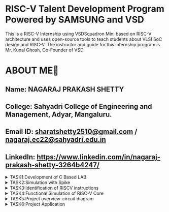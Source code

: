 # RISC-V Talent Development Program Powered by SAMSUNG and VSD
This is a RISC-V Internship using VSDSquadron Mini based  on RISC-V architecture and uses open-source tools to teach students about VLSI SoC design and RISC-V. The instructor and guide for this internship program is Mr. Kunal Ghosh, Co-Founder of VSD.

# ABOUT ME🚀
Name: NAGARAJ PRAKASH SHETTY
-
College: Sahyadri College of Engineering and Management, Adyar, Mangaluru.
-
Email ID: sharatshetty2510@gmail.com / nagaraj.ec22@sahyadri.edu.in
-
LinkedIn: https://www.linkedin.com/in/nagaraj-prakash-shetty-3264b4247/
-
<details>
<summary>TASK1:Development of C Based LAB</summary>
<img 
src="https://github.com/user-attachments/assets/dea48677-2dc9-480e-a22c-50e92683ba22" alt="Task Icon"/>
  <img
src="https://github.com/user-attachments/assets/96216554-d5e8-486f-a3db-1f23befaa070" alt="Task Icon"/>
<img
src="https://github.com/user-attachments/assets/d771f6dd-07e0-4f3a-bb16-5980613bccaa" alt="Task Icon"/>
<img
src="https://github.com/user-attachments/assets/fef6562c-a3a0-4055-948d-2adb860c053e" alt="Task Icon"/>
  <img
src="https://github.com/user-attachments/assets/2355abed-78e1-44e9-ba6d-f14899c60142" alt="Task Icon"/>
  <img
src="https://github.com/user-attachments/assets/0b18ba5d-c4c7-4be9-97a9-cc67e913bcab" alt="Task Icon"/>
</details>
<details>
<summary>TASK2:Simulation with Spike</summary>
<img 
src="https://github.com/user-attachments/assets/3d4b94d7-228a-4194-bdac-4de226cb30d4" alt="Task Icon"/>
  <img
src="https://github.com/user-attachments/assets/ca35703a-e970-4f79-8563-3136212948a3" alt="Task Icon"/>
<img
src="https://github.com/user-attachments/assets/c932e8ef-bf9a-474b-a709-53bfc0aeee55" alt="Task Icon"/>
<img
src="https://github.com/user-attachments/assets/6e18d0c5-f06c-4410-b013-d62eafa4aceb" alt="Task Icon"/>
</details>

<details>
<summary>TASK3:Identification of RISCV instructions</summary>
  <img
src="https://github.com/user-attachments/assets/e82da314-af58-47fb-b68a-eb1a51822319" alt="Task Icon"/>
<summary>1. addi sp, sp, -32</summary>

Opcode(ADDI): 0010011  
Immediate: -32 = 11111111111111100000 (12 bits)  
Registers: sp(rd) = 00010, sp(rs1) = 00010  

| imm[11:0]       | rs1    | funct3 | rd    | opcode  |
|------------------|--------|--------|-------|---------|
| 111111100000     | 00010  | 000    | 00010 | 0010011 |

---
<summary>2. sd ra, 24(sp)</summary>

Opcode(SD): 0100111  
Immediate: 24 (split into two parts: imm[11:5] and imm[4:0])  
Registers: rs1 = sp = 00010, rs2 = ra = 00001  

| imm[11:5] | rs2   | rs1   | funct3 | imm[4:0] | opcode  |
|-----------|-------|-------|--------|----------|---------|
| 0000000   | 00001 | 00010  | 011    | 11000    | 0100111 |

---

<summary>3. jal ra, 10448</summary>

Opcode(JAL): 1101111  
Immediate: 10448  
Register (rd): ra = 00001  

| imm[20] | imm[10:1] | imm[11] | imm[19:12] | rd    | opcode  |
|---------|-----------|---------|------------|-------|---------|
|   0    | 0010100000 |    0    | 10100000   | 00001 | 1101111 |

---

<summary>4. ld ra, 24(sp)</summary>

Opcode(LD): 0000011  
Immediate: 24  
Registers: rd = ra = 00001, rs1 = sp = 00010  

| imm[11:0]      | rs1   | funct3 | rd    | opcode  |
|-----------------|-------|--------|-------|---------|
| 000000011000    | 00010 | 011    | 00001 | 0000011 |

---

<summary>5. lw a1, 8(sp)</summary>

Opcode(LW): 0000011  
Immediate: 8  
Registers: rd = a1 = 01011, rs1 = sp = 00010  

| imm[11:0]      | rs1   | funct3 | rd    | opcode  |
|-----------------|-------|--------|-------|---------|
| 000000001000    | 00010 | 010    | 01011 | 0000011 |

---

<summary>6. li a0, 0</summary>

Opcode(ADDI): 0010011  
Immediate: 0  
Registers: rd = a0 = 01010, rs1 = x0 = 00000  

| imm[11:0]     | rs1   | funct3 | rd    | opcode  |
|---------------|-------|--------|-------|---------|
| 000000000000  | 00000 | 000    | 01010 | 0010011 |

---

<summary>7. jalr x0, 0(ra)</summary>

| imm[11:0]     | rs1   | funct3 | rd    | opcode  |
|---------------|-------|--------|-------|---------|
| 000000000000  | 00001 | 000    | 00000 | 1100111 |

---

<summary>8. addi a0, a0, -920</summary>

Opcode(ADDI): 0010011  
Registers: rd = a0 = 01010, rs1 = a0 = 01010  
Immediate: -920 = 110001101000 (sign-extended 12-bit value)  

| imm[11:0]     | rs1   | funct3 | rd    | opcode  |
|---------------|-------|--------|-------|---------|
| 110001101000  | 01010 | 000    | 01010 | 0010011 |

---

<summary>9. sd s0, 16(sp)</summary>

Opcode(SD): 0100111  
Registers: rs1 = sp = 00010, rs2 = s0 = 01000  
Immediate: 16 (split into imm[11:5] and imm[4:0])  
imm[11:5] = 0000000, imm[4:0] = 10000  

| imm[11:5]     | rs2   | rs1   | funct3 | imm[4:0] | opcode  |
|---------------|-------|-------|--------|----------|---------|
| 0000001       | 01000 | 00010 | 011    | 10000    | 0100111 |

---

<summary>10. lw a5, 12(sp)</summary>

Opcode(LW): 0000011  
Registers: rd = a5 = 01000, rs1 = sp = 00010  
Immediate: 12 = 000000001100  

| imm[11:0]     | rs1   | funct3 | rd    | opcode  |
|---------------|-------|--------|-------|---------|
| 000000001100  | 00010 | 010    | 01000 | 0000011 |

---

<summary>11. add a1, a1, a5</summary>
Opcode: 0110011

| funct7   | rs2   | rs1   | funct3 | rd    | opcode  |
|----------|-------|-------|--------|-------|---------|
| 0000000  | 01000 | 01011 | 000    | 01010 | 0110011 |

---

<summary>12. add a0, a1, a5</summary>

Opcode(ADD): 0110011  
Registers: rd = a0 = 01010, rs1 = a1 = 01011, rs2 = a5 = 01000  
Funct3: 000  
Funct7: 0000000  

| funct7   | rs2   | rs1   | funct3 | rd    | opcode  |
|----------|-------|-------|--------|-------|---------|
| 0000000  | 01000 | 01011 | 000    | 01010 | 0110011 |

---

<summary>13. addw a1, a1, a5</summary>

Opcode(ADDW): 0111011  
Registers: rd = a1 = 01011, rs1 = a1 = 01011, rs2 = a5 = 01000  
Funct3: 000  
Funct7: 0000000  

| funct7   | rs2   | rs1   | funct3 | rd    | opcode  |
|----------|-------|-------|--------|-------|---------|
| 0000000  | 01000 | 01011 | 000    | 01011 | 0111011 |

---
<summary>14. lui a0, 0x2b</summary>

Opcode(LUI): 0110111  
Immediate (0x2b << 12): 0000000000101011  
Register (rd): a0 = 01010  

| imm[31:12]      | rd      | opcode  |
|------------------|---------|---------|
| 0000000000101011 | 01010   | 0110111 |

 ---                   
<summary> 15. li a0,0</summary>

|imm[11:0] | 	rs1 	|funct3 |	 rd   	|opcode |
|----------|-------|-------|--------|-------|
|000000000000|	00000	|000	|01010	|0010011|
---
</details>
<details>
<summary>TASK4:Functional Simulation of RISC-V Core</summary>
</summary>
<br>
Steps to perform functional simulation of RISCV

1. Download Files:
Download the code from the reference github repo.

2. Set Up Simulation Environment:
Install iverlog using commands:

        sudo apt install iverilog
        sudo apt install gtkwave

3. To run and simulate the verilog code, enter the following command:

        iverilog -o iiitb_rv32i iiitb_rv32i.v iiitb_rv32i_tb.v
        ./iiitb_rv32i

4. To see the simulation waveform in GTKWave, enter the following command:

        gtkwave iiitb_rv32i.vcd

32-bits instruction used in the code:

![Instructions](<TASK4/instructions.png>)

Analysing the Output Waveform of various instructions that we have covered in this task.

1. ADD R6,R1,R2

![ADD R6,R1,R2](<TASK4/add.png>)

  32 bit instruction:32'h02208300

2. SUB R7,R1,R2

![SUB R7,R1,R2](<TASK4/sub1.png>)

32 bit instruction:32'h02209380

3. And R8,R1,R3

![And R8,R1,R3](<TASK4/and.png>)

32 bit instruction:32'h0230a400

4. OR R9,R2,R5

![OR R9,R2,R5](<TASK4/or.png>)

32 bit instruction:32'h02513480

5. XOR R10,R1,R4

![XOR R10,R1,R4](<TASK4/xor.png>)

32 bit instruction:32'h0240c500

6. SLT R11,R2,R4

![SLT R11,R2,R4](<TASK4/slt.png>)

32 bit instruction:32'h02415580

7. ADDI R12,R4,5

![ADDI R12,R4,5](<TASK4/addi.png>)

32 bit instruction:32'h00520600

8. BEQ R0,R0,15

![BEQ R0,R0,15](<TASK4/beq.png>)

32 bit instruction:32'h00f00002

</details>
<details>
<summary>TASK5:Project overview-circuit diagram</summary>
</summary>
1.Pinout Diagram of Obstacle-Avoiding Robot
<img 
src="https://github.com/user-attachments/assets/0828d309-aa0c-45bc-8cce-038ce368d9bf" alt="Task Icon"/>
<img

2.Components Required:

*VSD Squadronmini CH32V00x RISC V processor

 *L298N Motor Driver

 *IR Sensor

 *Motors (2 DC motors)

 *Power Supply (12V)

Pin Connections:

 IR Sensor
| Pin | CH32V00x |
|-----|----------|
| VCC | 5V       |
| GND | GND      |
| OUT | PD3      |

 L298N Motor Driver
| Pin  | CH32V00x |
|------|----------|
| IN1  | PD1      |
| IN2  | PD2      |
| IN3  | PD4      |
| IN4  | PD7      |
| VCC  | 5V       |
| GND  | GND      |

---

![PIN CONNECTION DETAILS](https://github.com/user-attachments/assets/9ee64c69-d9b5-4627-9767-a5db0eb3a6ba)


3.Blinking Led Test code simulation.

https://github.com/user-attachments/assets/c9d04c81-f2c8-463e-9b4c-9b2137d9df15
</details>

<details>
<summary>TASK6:Project Application</summary>
</summary>
1.Obstacle-Avoiding Robot Application video.

https://github.com/user-attachments/assets/11397a90-0576-4397-b83f-7a6ea71d9968

2.Obstacle-Avoiding Robot Code.
```
#include <ch32v00x.h>
#include <debug.h>

// Define motor control pins
#define IN1_PIN GPIO_Pin_1
#define IN2_PIN GPIO_Pin_2
#define IN3_PIN GPIO_Pin_4
#define IN4_PIN GPIO_Pin_7
#define ENA_PIN GPIO_Pin_5 // Assuming ENA is connected to PA0 (PWM), not necessary
#define ENB_PIN GPIO_Pin_6 // Assuming ENB is connected to PA1 (PWM), not necessary

// Define IR sensor pin
#define PIR_PIN GPIO_Pin_3

void Motor_Init(void) {
    GPIO_InitTypeDef GPIO_InitStructure = {0};

    // Enable clocks for GPIO ports
    
    RCC_APB2PeriphClockCmd(RCC_APB2Periph_GPIOD | RCC_APB2Periph_GPIOA, ENABLE);

    // Configure motor control pins as outputs
    
    GPIO_InitStructure.GPIO_Pin = IN1_PIN | IN2_PIN | IN3_PIN | IN4_PIN;
    GPIO_InitStructure.GPIO_Mode = GPIO_Mode_Out_PP;
    GPIO_InitStructure.GPIO_Speed = GPIO_Speed_50MHz;
    GPIO_Init(GPIOD, &GPIO_InitStructure);

    // Configure ENA and ENB pins as alternate function (PWM output)
    GPIO_InitStructure.GPIO_Pin = ENA_PIN | ENB_PIN;
    GPIO_InitStructure.GPIO_Mode = GPIO_Mode_AF_PP;
    GPIO_InitStructure.GPIO_Speed = GPIO_Speed_50MHz;
    GPIO_Init(GPIOA, &GPIO_InitStructure);

    // Initialize PWM for ENA and ENB
    // Assuming TIM2 is used for PWM on PA0 and PA1
    RCC_APB1PeriphClockCmd(RCC_APB1Periph_TIM2, ENABLE);

    TIM_TimeBaseInitTypeDef TIM_TimeBaseStructure = {0};
    TIM_OCInitTypeDef TIM_OCInitStructure = {0};

    TIM_TimeBaseStructure.TIM_Period = 999;
    TIM_TimeBaseStructure.TIM_Prescaler = 47;
    TIM_TimeBaseStructure.TIM_ClockDivision = TIM_CKD_DIV1;
    TIM_TimeBaseStructure.TIM_CounterMode = TIM_CounterMode_Up;
    TIM_TimeBaseInit(TIM2, &TIM_TimeBaseStructure);

    TIM_OCInitStructure.TIM_OCMode = TIM_OCMode_PWM1;
    TIM_OCInitStructure.TIM_OutputState = TIM_OutputState_Enable;
    TIM_OCInitStructure.TIM_Pulse = 500; // 50% duty cycle
    TIM_OC1Init(TIM2, &TIM_OCInitStructure);
    TIM_OC2Init(TIM2, &TIM_OCInitStructure);

    TIM_Cmd(TIM2, ENABLE);
}

void PIR_Init(void) {
    GPIO_InitTypeDef GPIO_InitStructure = {0};

    // Enable clock for GPIOD
    RCC_APB2PeriphClockCmd(RCC_APB2Periph_GPIOD, ENABLE);

    // Configure PIR sensor pin as input pull-up
    GPIO_InitStructure.GPIO_Pin = PIR_PIN;
    GPIO_InitStructure.GPIO_Mode = GPIO_Mode_IPU;
    GPIO_Init(GPIOD, &GPIO_InitStructure);
}

void Move_Forward(void) {
    GPIO_SetBits(GPIOD, IN1_PIN);
    GPIO_ResetBits(GPIOD, IN2_PIN);
    GPIO_SetBits(GPIOD, IN3_PIN);
    GPIO_ResetBits(GPIOD, IN4_PIN);
}

void Move_Backward(void) {
    GPIO_ResetBits(GPIOD, IN1_PIN);
    GPIO_SetBits(GPIOD, IN2_PIN);
    GPIO_ResetBits(GPIOD, IN3_PIN);
    GPIO_SetBits(GPIOD, IN4_PIN);
}

void Turn_Left(void) {
    GPIO_ResetBits(GPIOD, IN1_PIN);
    GPIO_SetBits(GPIOD, IN2_PIN);
    GPIO_SetBits(GPIOD, IN3_PIN);
    GPIO_ResetBits(GPIOD, IN4_PIN);
}

void Turn_Right(void) {
    GPIO_SetBits(GPIOD, IN1_PIN);
    GPIO_ResetBits(GPIOD, IN2_PIN);
    GPIO_ResetBits(GPIOD, IN3_PIN);
    GPIO_SetBits(GPIOD, IN4_PIN);
}

void Stop(void) {
    GPIO_ResetBits(GPIOD, IN1_PIN | IN2_PIN | IN3_PIN | IN4_PIN);
}

int main(void) {
    SystemCoreClockUpdate();
    Delay_Init();
    Motor_Init();
    PIR_Init();

    while (1) {
        uint8_t pir_status = GPIO_ReadInputDataBit(GPIOD, PIR_PIN);

        if (pir_status == 0) {
            // Obstacle detected
            Stop();
            Delay_Ms(500);
            Move_Backward();
            Delay_Ms(1000);
            Turn_Left();
            Delay_Ms(500);
            Stop();
            Delay_Ms(500);
        } else {
            // No obstacle
            Move_Forward();
        }

        Delay_Ms(100);
    }
}

void NMI_Handler(void) {
}

void HardFault_Handler(void) {
    while (1) {
    }
}
